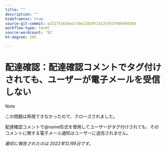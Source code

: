 ```yaml
---
title: ""
description: ""
hidefromtoc: true
source-git-commit: a21275163de2c7de2201971b125703f40b9983b8
workflow-type: tm+mt
source-wordcount: '51'
ht-degree: 29%

---
```



# 配達確認：配達確認コメントでタグ付けされても、ユーザーが電子メールを受信しない

>[!NOTE]
>
>この問題は再現できなかったので、クローズされました。

配達確認コメントで@name形式を使用してユーザーがタグ付けされても、そのコメントに関する電子メール通知はユーザーに送信されません。

_最初に報告されたのは 2022年12月8日です。_

